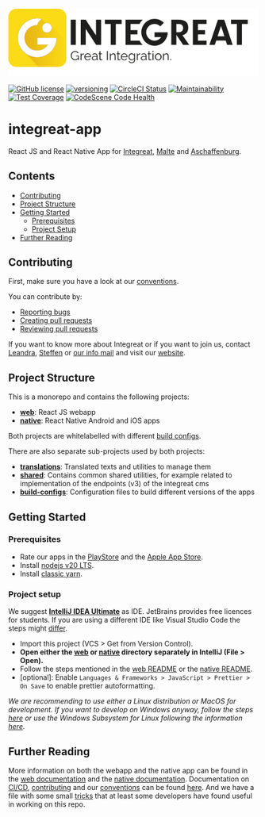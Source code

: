![Integreat](build-configs/integreat/assets/app-logo.svg)

[![GitHub license](https://img.shields.io/badge/license-MIT-blue.svg)](https://github.com/facebook/react/blob/master/LICENSE)
[![versioning](https://img.shields.io/badge/calver-YYYY.MM.PATCH-22bfda.svg)](version.json)
[![CircleCI Status](https://circleci.com/gh/digitalfabrik/integreat-app.svg?style=shield)](https://circleci.com/gh/digitalfabrik/integreat-app)
[![Maintainability](https://api.codeclimate.com/v1/badges/5be95233a83e181d8a42/maintainability)](https://codeclimate.com/github/digitalfabrik/integreat-app/maintainability)
[![Test Coverage](https://api.codeclimate.com/v1/badges/5be95233a83e181d8a42/test_coverage)](https://codeclimate.com/github/digitalfabrik/integreat-app/test_coverage)
[![CodeScene Code Health](https://codescene.io/projects/53058/status-badges/code-health)](https://codescene.io/projects/53058)

# integreat-app

React JS and React Native App for [Integreat](https://integreat-app.de), [Malte](https://www.malteser-werke.de/malte-app.html) and [Aschaffenburg](https://aschaffenburg.app).

## Contents

- [Contributing](#contributing)
- [Project Structure](#project-structure)
- [Getting Started](#getting-started)
  - [Prerequisites](#prerequisites)
  - [Project Setup](#project-setup)
- [Further Reading](#further-reading)

## Contributing

First, make sure you have a look at our [conventions](docs/conventions.md).

You can contribute by:

- [Reporting bugs](docs/contributing.md#reporting-issues-and-bugs)
- [Creating pull requests](docs/contributing.md#pull-requests)
- [Reviewing pull requests](docs/contributing.md#reviews)

If you want to know more about Integreat or if you want to join us, contact [Leandra](mailto:leandra.hahn@tuerantuer.org),
[Steffen](mailto:steffen.kleinle@tuerantuer.org) or [our info mail](mailto:info@integreat-app.de) and visit our [website](https://integreat-app.de).

## Project Structure

This is a monorepo and contains the following projects:

- **[web](web/README.md)**: React JS webapp
- **[native](native/README.md)**: React Native Android and iOS apps

Both projects are whitelabelled with different [build configs](build-configs/README.md).

There are also separate sub-projects used by both projects:

- **[translations](translations/README.md)**: Translated texts and utilities to manage them
- **[shared](shared/README.md)**: Contains common shared utilities, for example related to implementation of the endpoints (v3) of the integreat cms
- **[build-configs](build-configs/README.md)**: Configuration files to build different versions of the apps

## Getting Started

### Prerequisites

- Rate our apps in the [PlayStore](https://play.google.com/store/apps/developer?id=T%C3%BCr+an+T%C3%BCr+-+Digitalfabrik+gGmbH)
  and the [Apple App Store](https://apps.apple.com/ae/developer/tur-an-tur-digitalfabrik-ggmbh/id1309363258).
- Install [nodejs v20 LTS](https://nodejs.org/).
- Install [classic yarn](https://classic.yarnpkg.com).

### Project setup

We suggest **[IntelliJ IDEA Ultimate](https://www.jetbrains.com/idea/)** as IDE. JetBrains provides free licences for students.
If you are using a different IDE like Visual Studio Code the steps might [differ](./docs/vscode.md).

- Import this project (VCS > Get from Version Control).
- **Open either the [web](web) or [native](native) directory separately in IntelliJ (File > Open).**
- Follow the steps mentioned in the [web README](web/README.md) or the [native README](native/README.md).
- [optional]: Enable `Languages & Frameworks > JavaScript > Prettier > On Save` to enable prettier autoformatting.

_We are recommending to use either a Linux distribution or MacOS for development.
If you want to develop on Windows anyway, follow the steps [here](./docs/windows-setup.md)
or use the Windows Subsystem for Linux following the information [here](./docs/wsl-setup.md)._

## Further Reading

More information on both the webapp and the native app can be found in the [web documentation](web/docs)
and the [native documentation](native/docs). Documentation on [CI/CD](docs/cicd.md),
[contributing](docs/contributing.md) and our [conventions](docs/conventions.md) can be found [here](docs).
And we have a file with some small [tricks](docs/development-tips.md) that at least some developers have found
useful in working on this repo.
